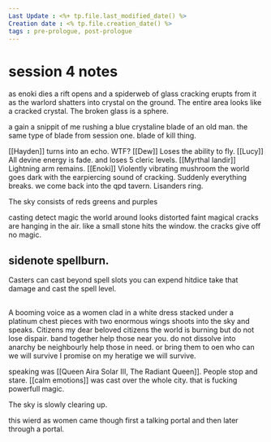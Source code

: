 ```yaml
---
Last Update : <%+ tp.file.last_modified_date() %>
Creation date : <% tp.file.creation_date() %>
tags : pre-prologue, post-prologue
---
```


# session 4 notes
as enoki dies a rift opens and a spiderweb of glass cracking erupts from it as the warlord shatters into crystal on the ground.  The entire area looks like a cracked crystal.  The broken glass is a sphere.  

a gain a snippit of me rushing a blue crystaline blade of an old man.  the same type of blade from session one. blade of kill thing. 

[[Hayden]] turns into an echo. WTF?
[[Dew]] Loses the ability to fly. 
[[Lucy]] All devine energy is fade. and loses 5 cleric levels.
[[Myrthal Iandir]] Lightning arm remains. 
[[Enoki]] Violently vibrating mushroom
the world goes dark with the earpiercing sound of cracking. Suddenly everything breaks. 
we come back into the qpd tavern.
Lisanders ring. 

The sky consists of reds greens and purples

casting detect magic the world around looks distorted faint magical cracks are hanging in the air. like a small stone hits the window.  the cracks give off no magic. 

## sidenote spellburn. 
Casters can cast beyond spell slots you can expend hitdice take that damage and cast the spell level. 

##
A booming voice as a women clad in a white dress stacked under a platinum chest pieces with two enormous wings shoots into the sky and speaks.
Citizens my dear beloved citizens the world is burning but do not lose dispair. band together help those near you. 
do not dissolve into anarchy be neighbourly help those in need. or bring them to oen who can 
we will survive I promise on my heratige we will survive. 

speaking was [[Queen Aira Solar III, The Radiant Queen]]. People stop and stare. [[calm emotions]] was cast over the whole city. that is fucking powerfull magic. 

The sky is slowly clearing up. 

this wierd as women came though first a talking portal and then later through a portal. 

